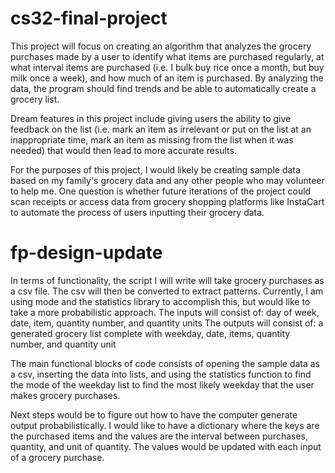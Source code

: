 # cs32-final-project

This project will focus on creating an algorithm that analyzes the grocery purchases made by a user to identify what items are purchased regularly, at what interval items are purchased (i.e. I bulk buy rice once a month, but buy milk once a week), and how much of an item is purchased. By analyzing the data, the program should find trends and be able to automatically create a grocery list.

Dream features in this project include giving users the ability to give feedback on the list (i.e. mark an item as irrelevant or put on the list at an inappropriate time, mark an item as missing from the list when it was needed) that would then lead to more accurate results.

For the purposes of this project, I would likely be creating sample data based on my family's grocery data and any other people who may volunteer to help me. One question is whether future iterations of the project could scan receipts or access data from grocery shopping platforms like InstaCart to automate the process of users inputting their grocery data.

# fp-design-update

In terms of functionality, the script I will write will take grocery purchases as a csv file. The csv will then be converted to extract patterns. Currently, I am using mode and the statistics library to accomplish this, but would like to take a more probabilistic approach. 
The inputs will consist of:
  day of week, date, item, quantity number, and quantity units
The outputs will consist of:
  a generated grocery list complete with weekday, date, items, quantity number, and quantity unit
 
The main functional blocks of code consists of opening the sample data as a csv, inserting the data into lists, and using the statistics function to find the mode of the weekday list to find the most likely weekday that the user makes grocery purchases.

Next steps would be to figure out how to have the computer generate output probabilistically. I would like to have a dictionary where the keys are the purchased items and the values are the interval between purchases, quantity, and unit of quantity. The values would be updated with each input of a grocery purchase.